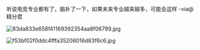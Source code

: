 听说电竞专业都有了，脑补了一下，如果未来专业越来越多，可能会这样 -via@精分君


![83da833e658f41169392354aa8f06799.jpg](https://wxlzmt.github.io/cdn1/ext/qw/groups/30042/83da833e658f41169392354aa8f06799.jpg)

![f53bf02f0ddc4fffa35208016d83f6c6.jpg](https://wxlzmt.github.io/cdn1/ext/qw/groups/30042/f53bf02f0ddc4fffa35208016d83f6c6.jpg)
